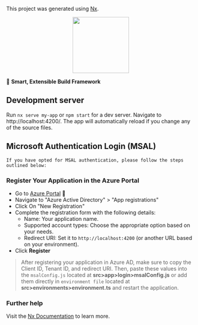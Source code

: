 This project was generated using [Nx](https://nx.dev).

<p style="text-align: center;"><img src="https://raw.githubusercontent.com/nrwl/nx/master/images/nx-logo.png" width="150"></p>

🔎 **Smart, Extensible Build Framework**

## Development server

Run `nx serve my-app` or `npm start` for a dev server. Navigate to http://localhost:4200/. The app will automatically reload if you change any of the source files.

## Microsoft Authentication Login (MSAL)
`If you have opted for MSAL authentication, please follow the steps outlined below:`

### Register Your Application in the Azure Portal

- Go to [Azure Portal](https://portal.azure.com) 🔎
- Navigate to "Azure Active Directory" > "App registrations"
- Click On "New Registration"
- Complete the registration form with the following details:
  - Name: Your application name.
  - Supported account types: Choose the appropriate option based on your needs.
  - Redirect URI: Set it to `http://localhost:4200` (or another URL based on your environment).
- Click **Register**

> After registering your application in Azure AD, make sure to copy the Client ID, Tenant ID, and redirect URI. Then, paste these values into the `msalConfig.js` located at **src>app>login>msalConfig.js** or add them directly in `environment file` located at **src>environments>environment.ts** and restart the application.

### Further help

Visit the [Nx Documentation](https://nx.dev) to learn more.
